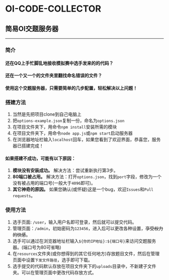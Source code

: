 
# OI-CODE-COLLECTOR

## 简易OI交题服务器

---

### 简介

#### 还在QQ上手忙脚乱地接收模拟赛中选手发来的的代码？
#### 还在一个又一个的文件夹里翻找命名错误的文件？
#### 使用这个交题服务器，只需要简单的几步配置，轻松解决以上问题！

### 搭建方法

1. 当然是先把项目clone到自己电脑上
2. 把`options-example.json`复制一份，命名为`options.json`
3. 在项目文件夹下，用命令`npm install`安装所需的模块
4. 在项目文件夹下，用命令`node app.js`或`npm start`启动服务器
5. 在浏览器地址栏输入`localhost`回车，如果您看到了欢迎界面，恭喜您，服务器已搭建完成！

#### 如果搭建不成功，可能有以下原因：

1. **模块没有安装成功。** 解决方法：尝试重新执行第3步。
2. **80端口被占用。** 解决方法：打开`options.json`，找到`port`字段，修改为一个没有被占用的端口号(一般大于`4096`即可)。
3. **其它神奇的原因。** 如果您确认(或怀疑)这是一个bug，欢迎`Issues`和`Pull requests`。

### 使用方法

1. 选手页面: `/user`，输入用户名即可登录，然后就可以提交代码。
2. 管理页面：`/admin`，初始密码为`123456`，进入后可以更改各种设置，~~享受权力的快感~~。
3. 选手可以通过在浏览器地址栏输入`${你的IP地址}:${端口号}`来访问交题服务器。(端口号为80可省略)
4. 在`resources`文件夹(或你想得到的其它任何地方)存放题目文件，然后在管理页面中设置`下发文件路径`，选手即可下载。
5. 选手提交的代码默认存放在项目文件夹下的`uploads`目录中，不新建子文件夹。可以在管理页面中更改代码存放方式。

